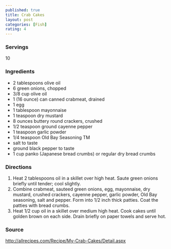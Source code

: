 ```yaml
---
published: true
title: Crab Cakes
layout: post
categories: [Fish]
rating: 4
---
```

### Servings
10

### Ingredients
- 2 tablespoons olive oil
-  6 green onions, chopped
-  3/8 cup olive oil
-  1 (16 ounce) can canned crabmeat, drained
-  1 egg
-  1 tablespoon mayonnaise
-  1 teaspoon dry mustard
-  8 ounces buttery round crackers, crushed
-  1/2 teaspoon ground cayenne pepper
-  1 teaspoon garlic powder
-  1/4 teaspoon Old Bay Seasoning TM
-  salt to taste
-  ground black pepper to taste
-  1 cup panko (Japanese bread crumbs) or regular dry bread crumbs


### Directions
1. Heat 2 tablespoons oil in a skillet over high heat. Saute green onions briefly until tender; cool slightly.
2. Combine crabmeat, sauteed green onions, egg, mayonnaise, dry mustard, crushed crackers, cayenne pepper, garlic powder, Old Bay seasoning, salt and pepper. Form into 1/2 inch thick patties. Coat the patties with bread crumbs.
3. Heat 1/2 cup oil in a skillet over medium high heat. Cook cakes until golden brown on each side. Drain briefly on paper towels and serve hot.

### Source
<a href="http://allrecipes.com/Recipe/My-Crab-Cakes/Detail.aspx" target="new">http://allrecipes.com/Recipe/My-Crab-Cakes/Detail.aspx</a>

